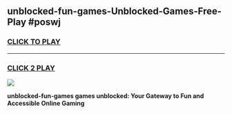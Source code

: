 
## unblocked-fun-games-Unblocked-Games-Free-Play #poswj
<h3>
<a href="https://us.freeplayer.one?title=unblocked-fun-games&ref=9M">CLICK TO PLAY</a></h3>
<hr>

<h3>
<a href="https://us.freeplayer.one?title=unblocked-fun-games&ref=9M">CLICK 2 PLAY</a>
  
</h3>

<a href="https://us.freeplayer.one?title=unblocked-fun-games&ref=9M"><img src="https://clearcache.store/games.png"></a>


**unblocked-fun-games games unblocked: Your Gateway to Fun and Accessible Online Gaming**
